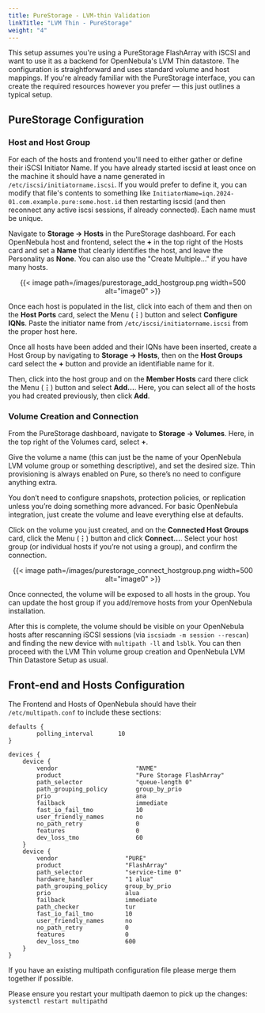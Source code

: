 ```yaml
---
title: PureStorage - LVM-thin Validation
linkTitle: "LVM Thin - PureStorage"
weight: "4"
---
```


This setup assumes you're using a PureStorage FlashArray with iSCSI and want to use it as a backend for OpenNebula's LVM Thin datastore. The configuration is straightforward and uses standard volume and host mappings. If you're already familiar with the PureStorage interface, you can create the required resources however you prefer — this just outlines a typical setup.

## PureStorage Configuration

### Host and Host Group

For each of the hosts and frontend you'll need to either gather or define their iSCSI Initiator Name. If you have already started iscsid at least once on the machine it should have a name generated in `/etc/iscsi/initiatorname.iscsi`. If you would prefer to define it, you can modify that file's contents to something like `InitiatorName=iqn.2024-01.com.example.pure:some.host.id` then restarting iscsid (and then reconnect any active iscsi sessions, if already connected).  Each name must be unique.

Navigate to **Storage → Hosts** in the PureStorage dashboard. For each OpenNebula host and frontend, select the **+** in the top right of the Hosts card and set a **Name** that clearly identifies the host, and leave the Personality as **None**.  You can also use the "Create Multiple…" if you have many hosts.

<center>
{{< image path=/images/purestorage_add_hostgroup.png width=500 alt="image0" >}}
</center>

Once each host is populated in the list, click into each of them and then on the **Host Ports** card, select the Menu (**⋮**) button and select **Configure IQNs**. Paste the initiator name from `/etc/iscsi/initiatorname.iscsi` from the proper host here.

Once all hosts have been added and their IQNs have been inserted, create a Host Group by navigating to **Storage → Hosts**, then on the **Host Groups** card select the **+** button and provide an identifiable name for it.

Then, click into the host group and on the **Member Hosts** card there click the Menu (**⋮**) button and select **Add…**. Here, you can select all of the hosts you had created previously, then click **Add**.

### Volume Creation and Connection

From the PureStorage dashboard, navigate to **Storage → Volumes**.  Here, in the top right of the Volumes card, select **+**.

Give the volume a name (this can just be the name of your OpenNebula LVM volume group or something descriptive), and set the desired size. Thin provisioning is always enabled on Pure, so there’s no need to configure anything extra.

You don’t need to configure snapshots, protection policies, or replication unless you’re doing something more advanced. For basic OpenNebula integration, just create the volume and leave everything else at defaults.

Click on the volume you just created, and on the **Connected Host Groups** card, click the Menu (**⋮**) button and click **Connect…**. Select your host group (or individual hosts if you’re not using a group), and confirm the connection.

<center>
{{< image path=/images/purestorage_connect_hostgroup.png width=500 alt="image0" >}}
</center>

Once connected, the volume will be exposed to all hosts in the group. You can update the host group if you add/remove hosts from your OpenNebula installation.

After this is complete, the volume should be visible on your OpenNebula hosts after rescanning iSCSI sessions (via `iscsiadm -m session --rescan`) and finding the new device with `multipath -ll` and `lsblk`. You can then proceed with the LVM Thin volume group creation and OpenNebula LVM Thin Datastore Setup as usual.

## Front-end and Hosts Configuration

The Frontend and Hosts of OpenNebula should have their `/etc/multipath.conf` to include these sections:

~~~
defaults {
        polling_interval       10
}

devices {
    device {
        vendor                      "NVME"
        product                     "Pure Storage FlashArray"
        path_selector               "queue-length 0"
        path_grouping_policy        group_by_prio
        prio                        ana
        failback                    immediate
        fast_io_fail_tmo            10
        user_friendly_names         no
        no_path_retry               0
        features                    0
        dev_loss_tmo                60
    }
    device {
        vendor                   "PURE"
        product                  "FlashArray"
        path_selector            "service-time 0"
        hardware_handler         "1 alua"
        path_grouping_policy     group_by_prio
        prio                     alua
        failback                 immediate
        path_checker             tur
        fast_io_fail_tmo         10
        user_friendly_names      no
        no_path_retry            0
        features                 0
        dev_loss_tmo             600
    }
}
~~~

If you have an existing multipath configuration file please merge them together if possible.

Please ensure you restart your multipath daemon to pick up the changes: `systemctl restart multipathd`
